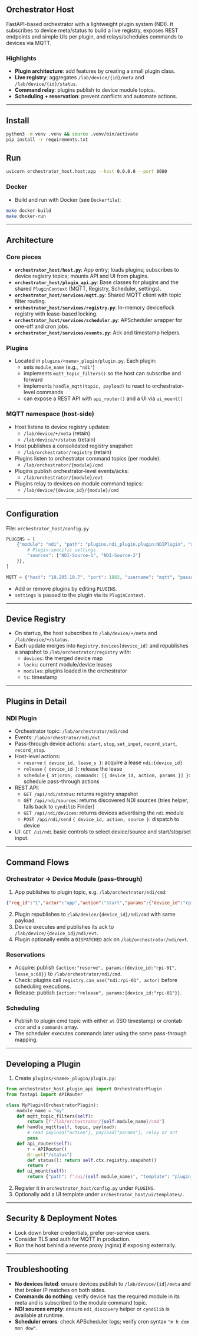 ## Orchestrator Host

FastAPI-based orchestrator with a lightweight plugin system (NDI). It subscribes to device meta/status to build a live registry, exposes REST endpoints and simple UIs per plugin, and relays/schedules commands to devices via MQTT.

### Highlights
- **Plugin architecture**: add features by creating a small plugin class.
- **Live registry**: aggregates `/lab/device/{id}/meta` and `/lab/device/{id}/status`.
- **Command relay**: plugins publish to device module topics.
- **Scheduling + reservation**: prevent conflicts and automate actions.

---

## Install
```bash
python3 -m venv .venv && source .venv/bin/activate
pip install -r requirements.txt
```

## Run
```bash
uvicorn orchestrator_host.host:app --host 0.0.0.0 --port 8080
```

### Docker
- Build and run with Docker (see `Dockerfile`):
```bash
make docker-build
make docker-run
```

---

## Architecture

### Core pieces
- **`orchestrator_host/host.py`**: App entry; loads plugins; subscribes to device registry topics; mounts API and UI from plugins.
- **`orchestrator_host/plugin_api.py`**: Base classes for plugins and the shared `PluginContext` (MQTT, Registry, Scheduler, settings).
- **`orchestrator_host/services/mqtt.py`**: Shared MQTT client with topic filter routing.
- **`orchestrator_host/services/registry.py`**: In-memory device/lock registry with lease-based locking.
- **`orchestrator_host/services/scheduler.py`**: APScheduler wrapper for one-off and cron jobs.
- **`orchestrator_host/services/events.py`**: Ack and timestamp helpers.

### Plugins
- Located in `plugins/<name>_plugin/plugin.py`. Each plugin:
  - sets `module_name` (e.g., `"ndi"`)
  - implements `mqtt_topic_filters()` so the host can subscribe and forward
  - implements `handle_mqtt(topic, payload)` to react to orchestrator-level commands
  - can expose a REST API with `api_router()` and a UI via `ui_mount()`

### MQTT namespace (host-side)
- Host listens to device registry updates:
  - `/lab/device/+/meta` (retain)
  - `/lab/device/+/status` (retain)
- Host publishes a consolidated registry snapshot:
  - `/lab/orchestrator/registry` (retain)
- Plugins listen to orchestrator command topics (per module):
  - `/lab/orchestrator/{module}/cmd`
- Plugins publish orchestrator-level events/acks:
  - `/lab/orchestrator/{module}/evt`
- Plugins relay to devices on module command topics:
  - `/lab/device/{device_id}/{module}/cmd`

---

## Configuration
File: `orchestrator_host/config.py`

```python
PLUGINS = [
    {"module": "ndi", "path": "plugins.ndi_plugin.plugin:NDIPlugin", "settings": {
        # Plugin-specific settings
        "sources": ["NDI-Source-1", "NDI-Source-2"]
    }},
]

MQTT = {"host": "10.205.10.7", "port": 1883, "username": "mqtt", "password": "123456789"}
```

- Add or remove plugins by editing `PLUGINS`.
- `settings` is passed to the plugin via its `PluginContext`.

---

## Device Registry
- On startup, the host subscribes to `/lab/device/+/meta` and `/lab/device/+/status`.
- Each update merges into `Registry.devices[device_id]` and republishes a snapshot to `/lab/orchestrator/registry` with:
  - `devices`: the merged device map
  - `locks`: current module/device leases
  - `modules`: plugins loaded in the orchestrator
  - `ts`: timestamp

---

## Plugins in Detail

### NDI Plugin
- Orchestrator topic: `/lab/orchestrator/ndi/cmd`
- Events: `/lab/orchestrator/ndi/evt`
- Pass-through device actions: `start`, `stop`, `set_input`, `record_start`, `record_stop`.
- Host-level actions:
  - `reserve` `{ device_id, lease_s }`: acquire a lease `ndi:{device_id}`
  - `release` `{ device_id }`: release the lease
  - `schedule` `{ at|cron, commands: [{ device_id, action, params }] }`: schedule pass-through actions
- REST API:
  - `GET /api/ndi/status`: returns registry snapshot
  - `GET /api/ndi/sources`: returns discovered NDI sources (tries helper, falls back to `cyndilib` Finder)
  - `GET /api/ndi/devices`: returns devices advertising the `ndi` module
  - `POST /api/ndi/send` `{ device_id, action, source }`: dispatch to device
- UI: `GET /ui/ndi` basic controls to select device/source and start/stop/set input.

---

## Command Flows

### Orchestrator → Device Module (pass-through)
1. App publishes to plugin topic, e.g. `/lab/orchestrator/ndi/cmd`:
```json
{"req_id":"1","actor":"app","action":"start","params":{"device_id":"rpi-01","source":"NDI-Source-1"}}
```
2. Plugin republishes to `/lab/device/{device_id}/ndi/cmd` with same payload.
3. Device executes and publishes its ack to `/lab/device/{device_id}/ndi/evt`.
4. Plugin optionally emits a `DISPATCHED` ack on `/lab/orchestrator/ndi/evt`.

### Reservations
- Acquire: publish `{action:"reserve", params:{device_id:"rpi-01", lease_s:60}}` to `/lab/orchestrator/ndi/cmd`.
- Check: plugins call `registry.can_use("ndi:rpi-01", actor)` before scheduling executions.
- Release: publish `{action:"release", params:{device_id:"rpi-01"}}`.

### Scheduling
- Publish to plugin cmd topic with either `at` (ISO timestamp) or crontab `cron` and a `commands` array.
- The scheduler executes commands later using the same pass-through mapping.

---

## Developing a Plugin
1. Create `plugins/<name>_plugin/plugin.py`:
```python
from orchestrator_host.plugin_api import OrchestratorPlugin
from fastapi import APIRouter

class MyPlugin(OrchestratorPlugin):
    module_name = "my"
    def mqtt_topic_filters(self):
        return [f"/lab/orchestrator/{self.module_name}/cmd"]
    def handle_mqtt(self, topic, payload):
        # read payload["action"], payload["params"], relay or act
        pass
    def api_router(self):
        r = APIRouter()
        @r.get("/status")
        def status(): return self.ctx.registry.snapshot()
        return r
    def ui_mount(self):
        return {"path": f"/ui/{self.module_name}", "template": "plugin_shell.html", "title": "MY"}
```
2. Register it in `orchestrator_host/config.py` under `PLUGINS`.
3. Optionally add a UI template under `orchestrator_host/ui/templates/`.

---

## Security & Deployment Notes
- Lock down broker credentials, prefer per-service users.
- Consider TLS and auth for MQTT in production.
- Run the host behind a reverse proxy (nginx) if exposing externally.

---

## Troubleshooting
- **No devices listed**: ensure devices publish to `/lab/device/{id}/meta` and that broker IP matches on both sides.
- **Commands do nothing**: verify device has the required module in its meta and is subscribed to the module command topic.
- **NDI sources empty**: ensure `ndi_discovery` helper or `cyndilib` is available at runtime.
- **Scheduler errors**: check APScheduler logs; verify cron syntax `"m h dom mon dow"`.
